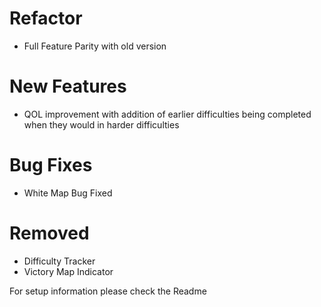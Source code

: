 # Refactor
- Full Feature Parity with old version

# New Features
- QOL improvement with addition of earlier difficulties being completed when they would in harder difficulties

# Bug Fixes
- White Map Bug Fixed

# Removed
- Difficulty Tracker
- Victory Map Indicator

For setup information please check the Readme